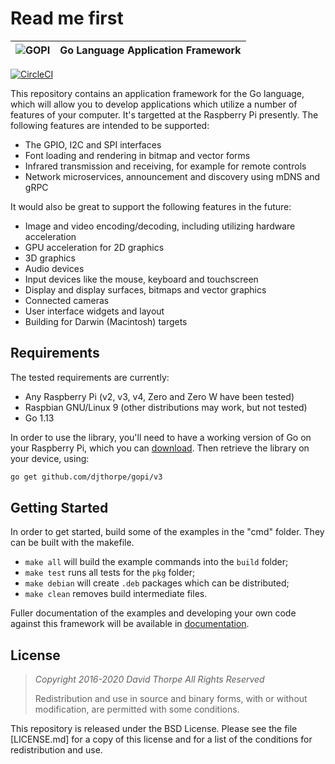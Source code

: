 # Read me first

| ![GOPI](https://raw.githubusercontent.com/djthorpe/gopi/master/etc/images/gopi-800x388.png) |  Go Language Application Framework |
| :--- | :--- |


[![CircleCI](https://circleci.com/gh/djthorpe/gopi/tree/v3.svg?style=svg)](https://circleci.com/gh/djthorpe/gopi/tree/v3)

This repository contains an application framework for the Go language, which will allow you to develop applications which utilize a number of features of your computer. It's targetted at the Raspberry Pi presently. The following features are intended to be supported:

* The GPIO, I2C and SPI interfaces
* Font loading and rendering in bitmap and vector forms
* Infrared transmission and receiving, for example for remote controls
* Network microservices, announcement and discovery using mDNS and gRPC

It would also be great to support the following features in the future:

* Image and video encoding/decoding, including utilizing hardware
  acceleration
* GPU acceleration for 2D graphics
* 3D graphics
* Audio devices
* Input devices like the mouse, keyboard and touchscreen
* Display and display surfaces, bitmaps and vector graphics
* Connected cameras
* User interface widgets and layout
* Building for Darwin \(Macintosh\) targets

## Requirements

The tested requirements are currently:

* Any Raspberry Pi \(v2, v3, v4, Zero and Zero W have been tested\)
* Raspbian GNU/Linux 9 \(other distributions may work, but not tested\)
* Go 1.13

In order to use the library, you'll need to have a working version of Go on your Raspberry Pi, which you can [download](https://golang.org/dl/). Then retrieve the library on your device, using:

```bash
go get github.com/djthorpe/gopi/v3
```

## Getting Started

In order to get started, build some of the examples in the "cmd" folder. They can be built with the makefile.

* `make all` will build the example commands into the `build` folder;
* `make test` runs all tests for the `pkg` folder;
* `make debian` will create `.deb` packages which can be distributed;
* `make clean` removes build intermediate files.

Fuller documentation of the examples and developing your own code against this 
framework will be available in [documentation](https://gopi.mutablelogic.com/).

## License

> _Copyright 2016-2020 David Thorpe All Rights Reserved_
>
> Redistribution and use in source and binary forms, with or without 
> modification, are permitted with some conditions. 

This repository is released under the BSD License. Please see the file [LICENSE.md] for a copy of this license and for a list of the conditions for redistribution and use.


